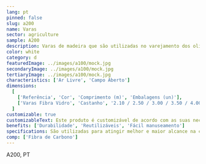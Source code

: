 ```yaml
---
lang: pt
pinned: false
slug: a200
name: Varas
sector: agriculture
sample: A200
description: Varas de madeira que são utilizadas no varejamento dos olivais e frutos secos.
color: white
category: d
featuredImage: ../images/a100/mock.jpg
secondaryImage: ../images/a100/mock.jpg
tertiaryImage: ../images/a100/mock.jpg
characteristics: ['Ar Livre', 'Campo Aberto']
dimensions:
  [
    ['Referência', 'Cor', 'Comprimento (m)', 'Embalagens (un)'],
    ['Varas Fibra Vidro', 'Castanho', '2.10 / 2.50 / 3.00 / 3.50 / 4.00', '10'],
  ]
customizable: true
customizableText: Este produto é customizável de acordo com as suas necessidades. Contacte-nos para mais informações.
benefits: ['Durabilidade', 'Reutilizáveis', 'Fácil manuseamento']
specifications: São utilizadas para atingir melhor e maior alcance na colheita do fruto
comp: ['Fibra de Carbono']
---
```


A200, PT
